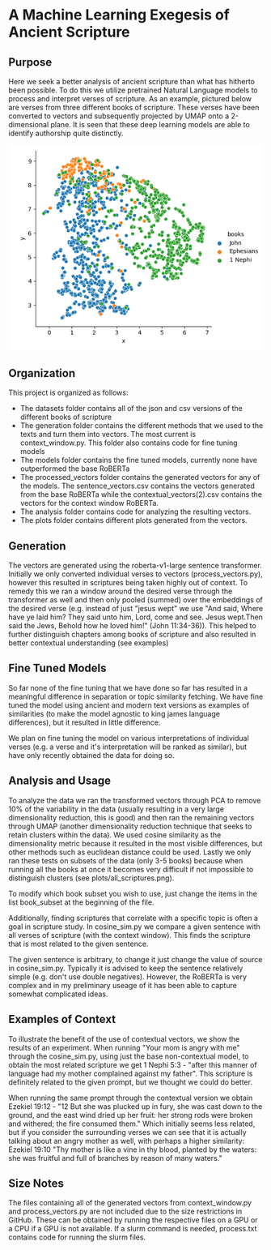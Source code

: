# A Machine Learning Exegesis of Ancient Scripture
## Purpose
Here we seek a better analysis of ancient scripture than what has hitherto been possible. To do this we utilize pretrained Natural Language models to process and interpret verses of scripture. As an example, pictured below are verses from three different books of scripture. These verses have been converted to vectors and subsequently projected by UMAP onto a 2-dimensional plane. It is seen that these deep learning models are able to identify authorship quite distinctly.

![](main.png)
## Organization
This project is organized as follows:
- The datasets folder contains all of the json and csv versions of the different books of scripture
- The generation folder contains the different methods that we used to the texts and turn them into vectors. The most current is context_window.py. This folder also contains code for fine tuning models
- The models folder contains the fine tuned models, currently none have outperformed the base RoBERTa
- The processed_vectors folder contains the generated vectors for any of the models. The sentence_vectors.csv contains the vectors generated from the base RoBERTa while the contextual_vectors(2).csv contains the vectors for the context window RoBERTa.
- The analysis folder contains code for analyzing the resulting vectors.
- The plots folder contains different plots generated from the vectors.
## Generation
The vectors are generated using the roberta-v1-large sentence transformer. Initially we only converted individual verses to vectors (process_vectors.py), however this resulted in scriptures being taken highly out of context. To remedy this we ran a window around the desired verse through the transformer as well and then only pooled (summed) over the embeddings of the desired verse (e.g. instead of just "jesus wept" we use "And said, Where have ye laid him? They said unto him, Lord, come and see. Jesus wept.Then said the Jews, Behold how he loved him!" (John 11:34-36)). This helped to further distinguish chapters among books of scripture and also resulted in better contextual understanding (see examples)
## Fine Tuned Models
So far none of the fine tuning that we have done so far has resulted in a meaningful difference in separation or topic similarity fetching. We have fine tuned the model using ancient and modern text versions as examples of similarities (to make the model agnostic to king james language differences), but it resulted in little difference. 

We plan on fine tuning the model on various interpretations of individual verses (e.g. a verse and it's interpretation will be ranked as similar), but have only recently obtained the data for doing so.
## Analysis and Usage
To analyze the data we ran the transformed vectors through PCA to remove 10% of the variability in the data (usually resulting in a very large dimensionality reduction, this is good) and then ran the remaining vectors through UMAP (another dimensionality reduction technique that seeks to retain clusters within the data). We used cosine similarity as the dimensionality metric because it resulted in the most visible differences, but other methods such as euclidean distance could be used. Lastly we only ran these tests on subsets of the data (only 3-5 books) because when running all the books at once it becomes very difficult if not impossible to distinguish clusters (see plots/all_scriptures.png).

To modify which book subset you wish to use, just change the items in the list book_subset at the beginning of the file.

Additionally, finding scriptures that correlate with a specific topic is often a goal in scripture study. In cosine_sim.py we compare a given sentence with all verses of scripture (with the context window). This finds the scripture that is most related to the given sentence.

The given sentence is arbitrary, to change it just change the value of source in cosine_sim.py. Typically it is advised to keep the sentence relatively simple (e.g. don't use double negatives). However, the RoBERTa is very complex and in my preliminary useage of it has been able to capture somewhat complicated ideas.
## Examples of Context
To illustrate the benefit of the use of contextual vectors, we show the results of an experiment. When running "Your mom is angry with me" through the cosine_sim.py, using just the base non-contextual model, to obtain the most related scripture we get 1 Nephi 5:3 - "after this manner of language had my mother complained against my father". This scripture is definitely related to the given prompt, but we thought we could do better.

When running the same prompt through the contextual version we obtain Ezekiel 19:12 - "12 But she was plucked up in fury, she was cast down to the ground, and the east wind dried up her fruit: her strong rods were broken and withered; the fire consumed them." Which initially seems less related, but if you consider the surrounding verses we can see that it is actually talking about an angry mother as well, with perhaps a higher similarity: Ezekiel 19:10 "Thy mother is like a vine in thy blood, planted by the waters: she was fruitful and full of branches by reason of many waters."

## Size Notes
The files containing all of the generated vectors from context_window.py and process_vectors.py are not included due to the size restrictions in GitHub. These can be obtained by running the respective files on a GPU or a CPU if a GPU is not available. If a slurm command is needed, process.txt contains code for running the slurm files.
